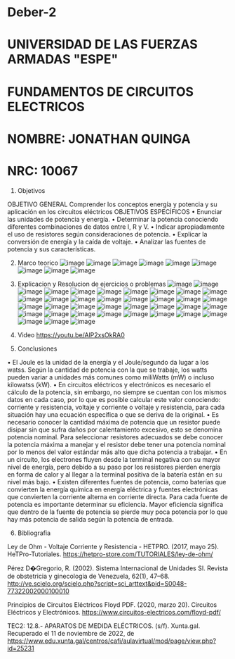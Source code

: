 # Deber-2
# UNIVERSIDAD DE LAS FUERZAS ARMADAS "ESPE"
# FUNDAMENTOS DE CIRCUITOS ELECTRICOS
# NOMBRE: JONATHAN QUINGA
# NRC: 10067

1. Objetivos

OBJETIVO GENERAL
Comprender los conceptos energía y potencia y su aplicación en los circuitos eléctricos
OBJETIVOS ESPECÍFICOS
•	Enunciar las unidades de potencia y energía.
•	Determinar la potencia conociendo diferentes combinaciones de datos entre I, R y V.
•	Indicar apropiadamente el uso de resistores según consideraciones de potencia.
•	Explicar la conversión de energía y la caída de voltaje.
•	Analizar las fuentes de potencia y sus características.

2. Marco teorico
![image](https://user-images.githubusercontent.com/117744175/202763306-b59000c8-d628-4836-b01f-cce8d10bee95.png)
![image](https://user-images.githubusercontent.com/117744175/202763425-b389a633-24b6-45d9-b572-54bf313bf678.png)
![image](https://user-images.githubusercontent.com/117744175/202763502-01f56c0a-293c-410e-8e94-2afac85286d7.png)
![image](https://user-images.githubusercontent.com/117744175/202763567-2f4f3cf8-864b-4f92-803f-189e7aafc2cd.png)
![image](https://user-images.githubusercontent.com/117744175/202763656-304be38e-fdf8-4200-8121-ddb400890f30.png)
![image](https://user-images.githubusercontent.com/117744175/202763973-33809604-2387-4696-83f1-d905794a0571.png)
![image](https://user-images.githubusercontent.com/117744175/202763998-82827453-e528-4016-9305-7175977f1c84.png)
![image](https://user-images.githubusercontent.com/117744175/202764027-fd184503-07bc-4701-9957-add0da2f8d0b.png)
![image](https://user-images.githubusercontent.com/117744175/202764042-02182f9e-97e0-47de-a667-7fec9c717ed6.png)

3. Explicacion y Resolucion de ejercicios o problemas
![image](https://user-images.githubusercontent.com/117744175/202764415-16420fff-c5a7-4e7d-bb35-8517b2e24ffd.png)
![image](https://user-images.githubusercontent.com/117744175/202764526-8066964e-5b26-4c9d-9930-3d5256f4f8ac.png)
![image](https://user-images.githubusercontent.com/117744175/202764742-cc5cb53c-030d-4c61-850c-8074abea361f.png)
![image](https://user-images.githubusercontent.com/117744175/202764793-5ce1be5b-5809-4a64-b3b5-a5845289dafd.png)
![image](https://user-images.githubusercontent.com/117744175/202764977-427e913a-4c91-439f-90d5-06fc4c8a1db7.png)
![image](https://user-images.githubusercontent.com/117744175/202765032-5ac2f869-9746-4b20-b530-d16fa5f89d94.png)
![image](https://user-images.githubusercontent.com/117744175/202765142-d10ceb85-6ae1-4e73-90c6-2763dd28fbbd.png)
![image](https://user-images.githubusercontent.com/117744175/202765212-18656140-4eeb-47df-b6e0-96686023e27e.png)
![image](https://user-images.githubusercontent.com/117744175/202765258-7f0fc145-ce65-4d3b-859f-aee700189dd3.png)
![image](https://user-images.githubusercontent.com/117744175/202765289-ae0c6950-54e8-4d6a-8c32-2079b3575c7b.png)
![image](https://user-images.githubusercontent.com/117744175/202765326-098d102f-7025-43bc-9eeb-6c3925a25711.png)
![image](https://user-images.githubusercontent.com/117744175/202765355-84336a97-e509-4847-807e-ac73ad108f94.png)
![image](https://user-images.githubusercontent.com/117744175/202765411-f6bc8120-b492-45d9-a429-dbeab556a6d9.png)
![image](https://user-images.githubusercontent.com/117744175/202765497-6fa50425-8dda-4711-a104-edc61c19a280.png)
![image](https://user-images.githubusercontent.com/117744175/202765610-90d38eca-614f-44fd-92a1-97f3d609e0c5.png)
![image](https://user-images.githubusercontent.com/117744175/202765661-e1bd9b59-5385-4cb6-9703-2c4e614c23f3.png)
![image](https://user-images.githubusercontent.com/117744175/202765697-bc377ff2-5fba-45c5-8c74-e3c889b34910.png)
![image](https://user-images.githubusercontent.com/117744175/202765772-c908f69d-f27c-40ff-8ac7-03d3907bc903.png)
![image](https://user-images.githubusercontent.com/117744175/202765844-f299bd87-edc5-424d-bac7-b4313342b115.png)
![image](https://user-images.githubusercontent.com/117744175/202765898-cfc56abe-d72e-4ac8-8d4c-a178774d8027.png)
![image](https://user-images.githubusercontent.com/117744175/202766001-bf7f670b-a66e-43ad-8566-6bdec836183e.png)
![image](https://user-images.githubusercontent.com/117744175/202766076-f4e7c635-7459-46dd-8cd3-904ff3a2c5c5.png)
![image](https://user-images.githubusercontent.com/117744175/202766117-724ef14e-b7de-47e4-8f85-4acf4eda89c4.png)
![image](https://user-images.githubusercontent.com/117744175/202766166-53b27dc1-c715-4307-8689-4be02dccb3dd.png)
![image](https://user-images.githubusercontent.com/117744175/202766230-6255b414-644e-421c-9572-5041ab231963.png)
![image](https://user-images.githubusercontent.com/117744175/202766276-68dbf926-ad6a-483d-84ac-3da273877d10.png)
![image](https://user-images.githubusercontent.com/117744175/202766310-4f2f16d2-2f21-461b-a993-c07d3dd8c49c.png)
![image](https://user-images.githubusercontent.com/117744175/202766343-226f49a5-4d4a-4554-8234-dbbaff6b177f.png)
![image](https://user-images.githubusercontent.com/117744175/202766375-ca88e371-a7b9-4caa-98fe-5d5ef1b0e3c8.png)
![image](https://user-images.githubusercontent.com/117744175/202766413-1938af21-fb14-48cf-ae25-0e67fd42ab98.png)
![image](https://user-images.githubusercontent.com/117744175/202766451-e38d5e49-4b9a-481a-ab42-8abca04e7b9f.png)
![image](https://user-images.githubusercontent.com/117744175/202766503-7c0c7980-37f8-463e-a327-2ff421516649.png)
![image](https://user-images.githubusercontent.com/117744175/202766546-71183d8f-850f-4048-b487-82f605873b0e.png)
![image](https://user-images.githubusercontent.com/117744175/202766587-980b31e1-cac0-4502-8c3d-bd475aa42263.png)
![image](https://user-images.githubusercontent.com/117744175/202766618-34a601c2-b05b-4102-bc67-e3e34c2460ab.png)
![image](https://user-images.githubusercontent.com/117744175/202766656-1ea891e3-3eb0-4217-aaea-41042f9dcb3d.png)
![image](https://user-images.githubusercontent.com/117744175/202766690-a1a0842c-e45e-494d-8501-a7e07d2bf248.png)

4. Video
https://youtu.be/AlP2xsOkRA0
5. Conclusiones

•	El Joule es la unidad de la energía y el Joule/segundo da lugar a los watss. Según la cantidad de potencia con la que se trabaje, los watts pueden variar a unidades más comunes como miliWatts (mW) o incluso kilowatss (kW).
•	En circuitos eléctricos y electrónicos es necesario el cálculo de la potencia, sin embargo, no siempre se cuentan con los mismos datos en cada caso, por lo que es posible calcular este valor conociendo: corriente y resistencia, voltaje y corriente o voltaje y resistencia, para cada situación hay una ecuación específica o que se deriva de la original.
•	Es necesario conocer la cantidad máxima de potencia que un resistor puede disipar sin que sufra daños por calentamiento excesivo, esto se denomina potencia nominal. Para seleccionar resistores adecuados se debe conocer la potencia máxima a manejar y el resistor debe tener una potencia nominal por lo menos del valor estándar más alto que dicha potencia a trabajar.
•	En un circuito, los electrones fluyen desde la terminal negativa con su mayor nivel de energía, pero debido a su paso por los resistores pierden energía en forma de calor y al llegar a la terminal positiva de la batería están en su nivel más bajo.
•	Existen diferentes fuentes de potencia, como baterías que convierten la energía química en energía eléctrica y fuentes electrónicas que convierten la corriente alterna en corriente directa. Para cada fuente de potencia es importante determinar su eficiencia. Mayor eficiencia significa que dentro de la fuente de potencia se pierde muy poca potencia por lo que hay más potencia de salida según la potencia de entrada.

6. Bibliografia 

Ley de Ohm - Voltaje Corriente y Resistencia - HETPRO. (2017, mayo 25). HeTPro-Tutoriales. https://hetpro-store.com/TUTORIALES/ley-de-ohm/

Pérez D�Gregorio, R. (2002). Sistema Internacional de Unidades SI. Revista de obstetricia y ginecologia de Venezuela, 62(1), 47–68. http://ve.scielo.org/scielo.php?script=sci_arttext&pid=S0048-77322002000100010

Principios de Circuitos Eléctricos Floyd PDF. (2020, marzo 20). Circuitos Eléctricos y Electrónicos. https://www.circuitos-electricos.com/floyd-pdf/

TEC2: 12.8.- APARATOS DE MEDIDA ELÉCTRICOS. (s/f). Xunta.gal. Recuperado el 11 de noviembre de 2022, de https://www.edu.xunta.gal/centros/cafi/aulavirtual/mod/page/view.php?id=25231
